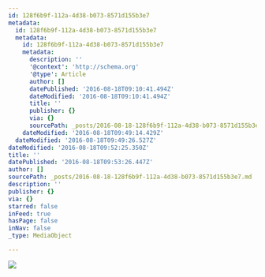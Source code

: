 ```yaml
---
id: 128f6b9f-112a-4d38-b073-8571d155b3e7
metadata:
  id: 128f6b9f-112a-4d38-b073-8571d155b3e7
  metadata:
    id: 128f6b9f-112a-4d38-b073-8571d155b3e7
    metadata:
      description: ''
      '@context': 'http://schema.org'
      '@type': Article
      author: []
      datePublished: '2016-08-18T09:10:41.494Z'
      dateModified: '2016-08-18T09:10:41.494Z'
      title: ''
      publisher: {}
      via: {}
      sourcePath: _posts/2016-08-18-128f6b9f-112a-4d38-b073-8571d155b3e7.md
    dateModified: '2016-08-18T09:49:14.429Z'
  dateModified: '2016-08-18T09:49:26.527Z'
dateModified: '2016-08-18T09:52:25.350Z'
title: ''
datePublished: '2016-08-18T09:53:26.447Z'
author: []
sourcePath: _posts/2016-08-18-128f6b9f-112a-4d38-b073-8571d155b3e7.md
description: ''
publisher: {}
via: {}
starred: false
inFeed: true
hasPage: false
inNav: false
_type: MediaObject

---
```

![](https://the-grid-user-content.s3-us-west-2.amazonaws.com/cfe39d3a-dfb0-49b2-9df4-4ad832e86ad4.jpg)